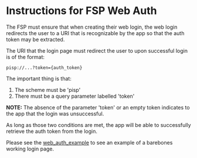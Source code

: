 # Instructions for FSP Web Auth

The FSP must ensure that when creating their web login, the web login redirects the user to a URI that is recognizable by the app so that the auth token may be extracted.

The URI that the login page must redirect the user to upon successful login is of the format:

```
pisp://...?token={auth_token}
```

The important thing is that:

1. The scheme must be 'pisp'
2. There must be a query parameter labelled 'token'

**NOTE:** The absence of the parameter 'token' or an empty token indicates to the app that the login was unsuccessful.

As long as those two conditions are met, the app will be able to successfully retrieve the auth token from the login.

Please see the [web_auth_example](../web_auth_example) to see an example of a barebones working login page.
